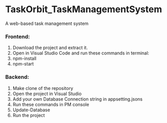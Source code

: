 # TaskOrbit_TaskManagementSystem
A web-based task management system

### Frontend:
1. Download the project and extract it.
2. Open in Visual Studio Code and run these commands in terminal:
3. npm-install
4. npm-start

### Backend:
1. Make clone of the repository 
2. Open the project in Visual Studio 
3. Add your own Database Connection string in appsetting.jsons 
4. Run these commands in PM console 
5. Update-Database
6. Run the project
